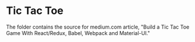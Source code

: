 # Tic Tac Toe

The folder contains the source for medium.com article, "Build a Tic Tac Toe Game With React/Redux, Babel, Webpack and Material-UI."